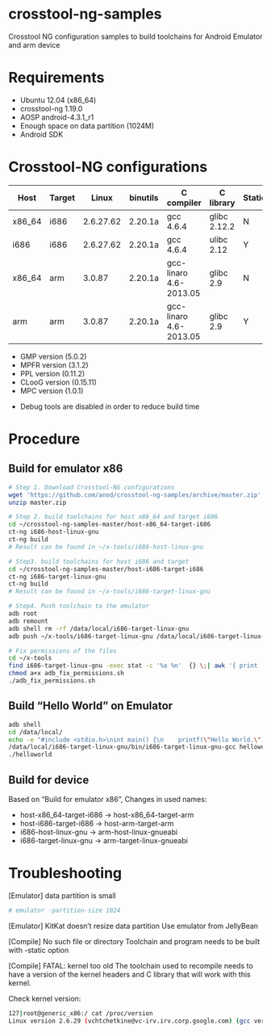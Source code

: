 crosstool-ng-samples
====================

Crosstool NG configuration samples to build toolchains for Android Emulator and arm device

Requirements
============

 - Ubuntu 12.04 (x86_64)
 - crosstool-ng 1.19.0
 - AOSP android-4.3.1_r1
 - Enough space on data partition (1024M)
 - Android SDK


Crosstool-NG configurations
===========================

|  Host  |  Target  | Linux     | binutils | C compiler             | C library    | Static    | Toolchain |
| ------ | -------- | --------- | -------- | ---------------------- | ------------ | --------- | --------- |
| x86_64 | i686     | 2.6.27.62 | 2.20.1a  | gcc 4.6.4              | glibc 2.12.2 | N         | Cross     |
| i686   | i686     | 2.6.27.62 | 2.20.1a  | gcc 4.6.4              | ulibc 2.12   | Y         | Canadian  |
| x86_64 | arm      | 3.0.87    | 2.20.1a  | gcc-linaro 4.6-2013.05 | glibc 2.9    | N         | Cross     |
| arm    | arm      | 3.0.87    | 2.20.1a  | gcc-linaro 4.6-2013.05 | glibc 2.9    | Y         | Canadian  |


 - GMP version (5.0.2) 
 - MPFR version (3.1.2) 
 - PPL version (0.11.2)
 - CLooG version (0.15.11)
 - MPC version (1.0.1) 

* Debug tools are disabled in order to reduce build time

Procedure
=========

Build for emulator x86
----------------------

```bash
# Step 1. Download Crosstool-NG configurations 
wget 'https://github.com/anod/crosstool-ng-samples/archive/master.zip'
unzip master.zip

# Step 2. build toolchains for host x86_64 and target i686
cd ~/crosstool-ng-samples-master/host-x86_64-target-i686
ct-ng i686-host-linux-gnu
ct-ng build
# Result can be found in ~/x-tools/i686-host-linux-gnu

# Step3. build toolchains for host i686 and target
cd ~/crosstool-ng-samples-master/host-i686-target-i686
ct-ng i686-target-linux-gnu
ct-ng build
# Result can be found in ~/x-tools/i686-target-linux-gnu

# Step4. Push toolchain to the emulator
adb root
adb remount
adb shell rm -rf /data/local/i686-target-linux-gnu
adb push ~/x-tools/i686-target-linux-gnu /data/local/i686-target-linux-gnu/

# Fix permissions of the files
cd ~/x-tools
find i686-target-linux-gnu -exec stat -c '%a %n'  {} \;| awk '{ print  "adb shell chmod", $1, "/data/local/"$2; }' > adb_fix_permissions.sh
chmod a+x adb_fix_permissions.sh
./adb_fix_permissions.sh
```

Build “Hello World” on Emulator
-------------------------------

```bash
adb shell
cd /data/local/
echo -e "#include <stdio.h>\nint main() {\n    printf(\"Hello World.\");\n    return 0;\n}" > helloworld.c
/data/local/i686-target-linux-gnu/bin/i686-target-linux-gnu-gcc helloworld.c -o helloworld -static
./helloworld
```

Build for device
----------------

Based on “Build for emulator x86”, 
Changes in used names:
 - host-x86_64-target-i686 -> host-x86_64-target-arm
 - host-i686-target-i686 -> host-arm-target-arm
 - i686-host-linux-gnu -> arm-host-linux-gnueabi
 - i686-target-linux-gnu -> arm-target-linux-gnueabi


Troubleshooting
===============

[Emulator] data partition is small
```bash
# emulator -partition-size 1024
```

[Emulator] KitKat doesn’t resize data partition
Use emulator from JellyBean

[Compile] No such file or directory
Toolchain and program needs to be built with -static option

[Compile] FATAL: kernel too old
The toolchain used to recompile needs to have a version of the kernel headers and C library that will work with this kernel.

Check kernel version:
```bash
127|root@generic_x86:/ cat /proc/version
Linux version 2.6.29 (vchtchetkine@vc-irv.irv.corp.google.com) (gcc version 4.2.1) #29 PREEMPT Thu Nov 17 06:50:36 PST 2011
```



